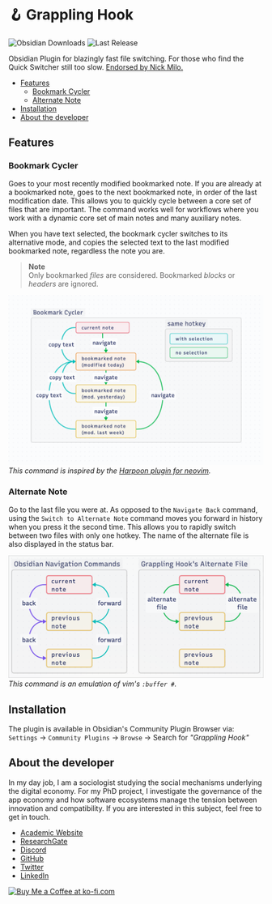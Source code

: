 # 🪝 Grappling Hook

![Obsidian Downloads](https://img.shields.io/badge/dynamic/json?logo=obsidian&color=%23483699&label=downloads&query=%24%5B%22grappling-hook%22%5D.downloads&url=https%3A%2F%2Fraw.githubusercontent.com%2Fobsidianmd%2Fobsidian-releases%2Fmaster%2Fcommunity-plugin-stats.json&style=plastic)
![Last Release](https://img.shields.io/github/v/release/chrisgrieser/grappling-hook?label=Latest%20Release&style=plastic)

Obsidian Plugin for blazingly fast file switching. For those who find the Quick
Switcher still too slow. [Endorsed by Nick
Milo.](https://youtu.be/mcrcRXp5d8A?t=462)

<!-- toc -->

- [Features](#features)
	* [Bookmark Cycler](#bookmark-cycler)
	* [Alternate Note](#alternate-note)
- [Installation](#installation)
- [About the developer](#about-the-developer)

<!-- tocstop -->

## Features

### Bookmark Cycler
Goes to your most recently modified bookmarked note. If you are already at a
bookmarked note, goes to the next bookmarked note, in order of the last
modification date. This allows you to quickly cycle between a core set of files
that are important. The command works well for workflows where you work with a
dynamic core set of main notes and many auxiliary notes.

When you have text selected, the bookmark cycler switches to its alternative
mode, and copies the selected text to the last modified bookmarked note,
regardless the note you are.

> __Note__  
> Only bookmarked *files* are considered. Bookmarked *blocks* or *headers* are ignored.

![Illustration bookmark cycler](./illustration/bookmark-cycler.png)
*This command is inspired by the [Harpoon plugin for neovim](https://github.com/ThePrimeagen/harpoon).*

### Alternate Note
Go to the last file you were at. As opposed to the `Navigate Back` command,
using the `Switch to Alternate Note` command moves you forward in history when
you press it the second time. This allows you to rapidly switch between two
files with only one hotkey. The name of the alternate file is also displayed in
the status bar.

![Illustration alt-file](./illustration/alt-file.png)
*This command is an emulation of vim's `:buffer #`.*

## Installation
The plugin is available in Obsidian's Community Plugin Browser via: `Settings` →
`Community Plugins` → `Browse` → Search for *"Grappling Hook"*

<!-- vale Google.FirstPerson = NO -->
## About the developer
In my day job, I am a sociologist studying the social mechanisms underlying the
digital economy. For my PhD project, I investigate the governance of the app
economy and how software ecosystems manage the tension between innovation and
compatibility. If you are interested in this subject, feel free to get in touch.

- [Academic Website](https://chris-grieser.de/)
- [ResearchGate](https://www.researchgate.net/profile/Christopher-Grieser)
- [Discord](https://discordapp.com/users/462774483044794368/)
- [GitHub](https://github.com/chrisgrieser/)
- [Twitter](https://twitter.com/pseudo_meta)
- [LinkedIn](https://www.linkedin.com/in/christopher-grieser-ba693b17a/)

<a href='https://ko-fi.com/Y8Y86SQ91' target='_blank'>
<img
	height='36'
	style='border:0px;height:36px;'
	src='https://cdn.ko-fi.com/cdn/kofi1.png?v=3'
	border='0'
	alt='Buy Me a Coffee at ko-fi.com'
/></a>
